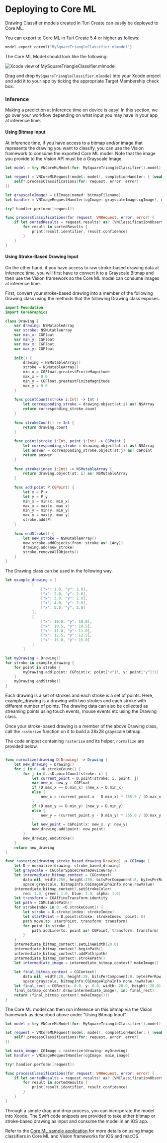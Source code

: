 # Deploying to Core ML

Drawing Classifier models created in Turi Create can easily be deployed to
Core ML.

You can export to Core ML in Turi Create 5.4 or higher as follows:
```python
model.export_coreml("MySquareTriangleClassifier.mlmodel")
```

The Core ML Model should look like the following:

![Xcode view of MySquareTriangleClassifier.mlmodel](images/xcode_drawing_classifier.png)

Drag and drop `MySquareTriangleClassifier.mlmodel` into your Xcode project and
add it to your app by ticking the appropriate Target Membership check box.

### Inference

Making a prediction at inference time on device is easy! In this section, we go
over your workflow depending on what input you may have in your app at inference
time.


#### Using Bitmap Input

At inference time, if you have access to a bitmap and/or image that represents
the drawing you want to classify, you can use the Vision framework to consume
the exported Core ML model. Note that the image you provide to the Vision API
must be a Grayscale Image. 

```swift
let model = try VNCoreMLModel(for: MySquareTriangleClassifier().model)

let request = VNCoreMLRequest(model: model!, completionHandler: { [weak self] request, error in
    self?.processClassifications(for: request, error: error)
})

let grayscaleImage! = UIImage(named: bitmapFilename)
let handler = VNImageRequestHandler(cgImage: grayscaleImage.cgImage!, options: [:])

try? handler.perform([request])

func processClassifications(for request: VNRequest, error: error) {
    if let sortedResults = request.results! as? [VNClassificationObservation] {
        for result in sortedResults {
            print(result.identifier, result.confidence)
        }
    }
}

```
#### Using Stroke-Based Drawing Input

On the other hand, if you have access to raw stroke-based drawing data at 
inference time, you will first have to convert it to a Grayscale Bitmap and then
use the Vision framework so the Core ML model can consume images at inference 
time.

First, convert your stroke-based drawing into a member of the following Drawing 
class using the methods that the following Drawing class exposes.

```swift
import Foundation
import CoreGraphics

class Drawing {
    var drawing: NSMutableArray
    var stroke: NSMutableArray
    var min_x: CGFloat
    var min_y: CGFloat
    var max_x: CGFloat
    var max_y: CGFloat
    
    init() {
        drawing = NSMutableArray()
        stroke = NSMutableArray()
        min_x = CGFloat.greatestFiniteMagnitude
        max_x = 0.0
        min_y = CGFloat.greatestFiniteMagnitude
        max_y = 0.0
    }
    
    func pointCount(stroke i:Int) -> Int {
        let corresponding_stroke = drawing.object(at:i) as! NSArray
        return corresponding_stroke.count
    }
    
    func strokeCount() -> Int {
        return drawing.count
    }
    
    func point(stroke i:Int, point j:Int) -> CGPoint {
        let corresponding_stroke = drawing.object(at:i) as! NSArray
        let answer = corresponding_stroke.object(at:j) as! CGPoint
        return answer
    }
    
    func stroke(index i:Int) -> NSMutableArray {
        return drawing.object(at: i) as! NSMutableArray
    }
    
    func add(point P:CGPoint) {
        let x = P.x
        let y = P.y
        min_x = min(x, min_x)
        max_x = max(x, max_x)
        min_y = min(y, min_y)
        max_y = max(y, max_y)
        stroke.add(P)
    }
    
    func endStroke() {
        let new_stroke = NSMutableArray()
        new_stroke.addObjects(from: stroke as! [Any])
        drawing.add(new_stroke)
        stroke.removeAllObjects()
    }
}
```

The Drawing class can be used in the following way.

```swift
let example_drawing = [
            [
                ["x": 1.0, "y": 2.0],
                ["x": 2.0, "y": 2.0],
                ["x": 3.0, "y": 2.0],
                ["x": 4.0, "y": 2.0],
                ["x": 5.0, "y": 2.0]
            ],
            [
                ["x": 10.0, "y": 10.0],
                ["x": 10.5, "y": 10.5],
                ["x": 11.0, "y": 11.0],
                ["x": 12.5, "y": 12.5],
                ["x": 15.0, "y": 15.0]
            ]
        ]

let myDrawing = Drawing()
for stroke in example_drawing {
    for point in stroke {
        myDrawing.add(point: CGPoint(x: point["x"]!, y: point["y"]!))
    }
    myDrawing.endStroke()
}
```

Each drawing is a set of strokes and each stroke is a set of points. Here, example_drawing is a drawing with two strokes and each stroke with different number of points. The drawing data can also be collected as streaming points using touch events, mouse events etc using the Drawing class.

Once your stroke-based drawing is a member of the above Drawing class, call the 
`rasterize` function on it to build a 28x28 grayscale bitmap. 
 

The code snippet containing `rasterize` and its helper, 
`normalize` are provided below.


```swift

func normalize(drawing D:Drawing) -> Drawing {
    let new_drawing = Drawing()
    for i in 0..<D.strokeCount() {
        for j in 0..<D.pointCount(stroke: i) {
            let current_point = D.point(stroke: i, point: j)
            var new_x, new_y : CGFloat
            if (D.max_x == D.min_x) {new_x = D.min_x}
            else {
                new_x = (current_point.x - D.min_x) * 255.0 / (D.max_x - D.min_x)
            }
            if (D.max_y == D.min_y) {new_y = D.min_y}
            else {
                new_y = (current_point.y - D.min_y) * 255.0 / (D.max_y - D.min_y)
            }
            let new_point = CGPoint(x: new_x, y: new_y)
            new_drawing.add(point: new_point)
        }
        new_drawing.endStroke()
    }
    return new_drawing
}

func rasterize(drawing stroke_based_drawing:Drawing) -> CGImage {
    let D = normalize(drawing: stroke_based_drawing)
    let grayscale = CGColorSpaceCreateDeviceGray()
    let intermediate_bitmap_context = CGContext(
        data:nil, width:256, height:256, bitsPerComponent:8, bytesPerRow:0, 
        space:grayscale, bitmapInfo:CGImageAlphaInfo.none.rawValue)
    intermediate_bitmap_context?.setStrokeColor(
        red: 1.0, green: 1.0, blue: 1.0, alpha: 1.0)
    let transform = CGAffineTransform.identity
    let path = CGMutablePath()
    for strokeIndex in 0..<D.strokeCount() {
        let stroke = D.stroke(index: strokeIndex)
        let startPoint = D.point(stroke: strokeIndex, point: 0)
        path.move(to: startPoint, transform: transform)
        for point in stroke {
            path.addLine(to: point as! CGPoint, transform: transform)
        }
    }
    intermediate_bitmap_context?.setLineWidth(20.0)
    intermediate_bitmap_context?.beginPath()
    intermediate_bitmap_context?.addPath(path)
    intermediate_bitmap_context?.strokePath()
    let intermediate_image = intermediate_bitmap_context?.makeImage()
    
    let final_bitmap_context = CGContext(
        data:nil, width:28, height:28, bitsPerComponent:8, bytesPerRow:0, 
        space:grayscale, bitmapInfo:CGImageAlphaInfo.none.rawValue)
    let final_rect = CGRect(x: 0.0, y: 0.0, width: 28.0, height: 28.0)
    final_bitmap_context?.draw(intermediate_image!, in: final_rect)
    return (final_bitmap_context?.makeImage())!
}
```
The Core ML model can then run inference on this bitmap via the Vision framework
as described above under "Using Bitmap Input".


```swift
let model = try VNCoreMLModel(for: MySquareTriangleClassifier().model)

let request = VNCoreMLRequest(model: model!, completionHandler: { [weak self] request, error in
    self?.processClassifications(for: request, error: error)
})

let main_image: CGImage = rasterize(drawing: myDrawing)
let handler = VNImageRequestHandler(cgImage: main_image)        

try? handler.perform([request])

func processClassifications(for request: VNRequest, error: error) {
    if let sortedResults = request.results! as? [VNClassificationObservation] {
        for result in sortedResults {
            print(result.identifier, result.confidence)
        }
    }
}
```

Through a simple drag and drop process, you can incorporate the model into Xcode. The Swift code snippets are provided to take either bitmap or stroke-based drawing as input and consume the model in an iOS app.

Refer to the [Core ML sample application
](https://developer.apple.com/documentation/vision/classifying_images_with_vision_and_core_ml)
for more details on using image classifiers in Core ML and Vision
frameworks for iOS and macOS.
